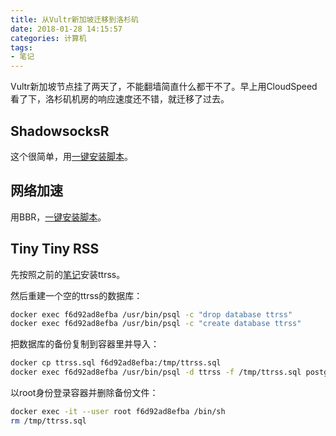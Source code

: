 ```yaml
---
title: 从Vultr新加坡迁移到洛杉矶
date: 2018-01-28 14:15:57
categories: 计算机
tags:
- 笔记
---
```

Vultr新加坡节点挂了两天了，不能翻墙简直什么都干不了。早上用CloudSpeed看了下，洛杉矶机房的响应速度还不错，就迁移了过去。

## ShadowsocksR
这个很简单，用[一键安装脚本](https://github.com/91yun/shadowsocks_install)。

## 网络加速
用BBR，[一键安装脚本](https://teddysun.com/489.html)。

## Tiny Tiny RSS
先按照之前的[笔记](/post/ttrss/)安装ttrss。

然后重建一个空的ttrss的数据库：

```bash
docker exec f6d92ad8efba /usr/bin/psql -c "drop database ttrss"
docker exec f6d92ad8efba /usr/bin/psql -c "create database ttrss"
```

把数据库的备份复制到容器里并导入：

```bash
docker cp ttrss.sql f6d92ad8efba:/tmp/ttrss.sql
docker exec f6d92ad8efba /usr/bin/psql -d ttrss -f /tmp/ttrss.sql postgres
```

以root身份登录容器并删除备份文件：

```bash
docker exec -it --user root f6d92ad8efba /bin/sh
rm /tmp/ttrss.sql
```

